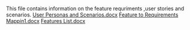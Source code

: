 This file contains information on the feature requriments ,user stories and scenarios. 
[User Personas and Scenarios.docx](https://github.com/user-attachments/files/20352415/User.Personas.and.Scenarios.docx)
[Feature to Requirements Mappin1.docx](https://github.com/user-attachments/files/20352414/Feature.to.Requirements.Mappin1.docx)
[Features List.docx](https://github.com/user-attachments/files/20352422/Features.List.docx)
